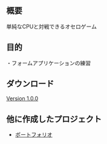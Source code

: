 ## 概要
単純なCPUと対戦できるオセロゲーム

## 目的
・フォームアプリケーションの練習  

## ダウンロード
[Version 1.0.0](https://github.com/KazumaSakai/Othello/releases/tag/1.0.0)

## 他に作成したプロジェクト
 - [ポートフォリオ](https://github.com/KazumaSakai/Portfolio)
